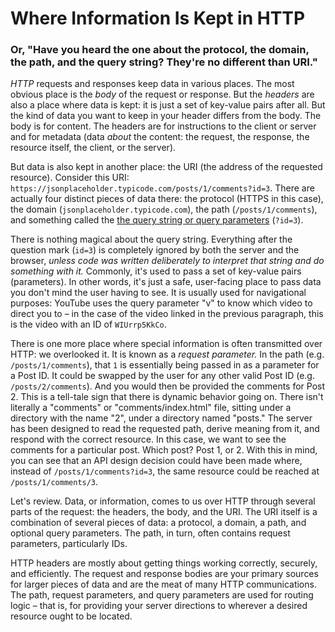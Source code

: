 # Where Information Is Kept in HTTP
### Or, "Have you heard the one about the protocol, the domain, the path, and the query string? They're no different than URI."

*HTTP* requests and responses keep data in various places. The most obvious place is the *body* of the request or response. But the *headers* are also a place where data is kept: it is just a set of key-value pairs after all. But the kind of data you want to keep in your header differs from the body. The body is for content. The headers are for instructions to the client or server and for metadata (data *about* the content: the request, the response, the resource itself, the client, or the server).

But data is also kept in another place: the URI (the address of the requested resource). Consider this URI: `https://jsonplaceholder.typicode.com/posts/1/comments?id=3`. There are actually four distinct pieces of data there: the protocol (HTTPS in this case), the domain (`jsonplaceholder.typicode.com`), the path (`/posts/1/comments`), and something called the [the query string or query parameters](https://www.youtube.com/watch?v=WIUrrp5KkCo) (`?id=3`).

There is nothing magical about the query string. Everything after the question mark (`id=3`) is completely ignored by both the server and the browser, *unless code was written deliberately to interpret that string and do something with it.* Commonly, it's used to pass a set of key-value pairs (parameters). In other words, it's just a safe, user-facing place to pass data you don't mind the user having to see. It is usually used for navigational purposes: YouTube uses the query parameter "v" to know which video to direct you to – in the case of the video linked in the previous paragraph, this is the video with an ID of `WIUrrp5KkCo`.

There is one more place where special information is often transmitted over HTTP: we overlooked it. It is known as a *request parameter.* In the path (e.g. `/posts/1/comments`), that `1` is essentially being passed in as a parameter for a Post ID. It could be swapped by the user for any other valid Post ID (e.g. `/posts/2/comments`). And you would then be provided the comments for Post 2. This is a tell-tale sign that there is dynamic behavior going on. There isn't literally a "comments" or "comments/index.html" file, sitting under a directory with the name "2", under a directory named "posts." The server has been designed to read the requested path, derive meaning from it, and respond with the correct resource. In this case, we want to see the comments for a particular post. Which post? Post 1, or 2. With this in mind, you can see that an API design decision could have been made where, instead of `/posts/1/comments?id=3`, the same resource could be reached at `/posts/1/comments/3`.

Let's review. Data, or information, comes to us over HTTP through several parts of the request: the headers, the body, and the URI. The URI itself is a combination of several pieces of data: a protocol, a domain, a path, and optional query parameters. The path, in turn, often contains request parameters, particularly IDs.

HTTP headers are mostly about getting things working correctly, securely, and efficiently. The request and response bodies are your primary sources for larger pieces of data and are the meat of many HTTP communications. The path, request parameters, and query parameters are used for routing logic – that is, for providing your server directions to wherever a desired resource ought to be located.
